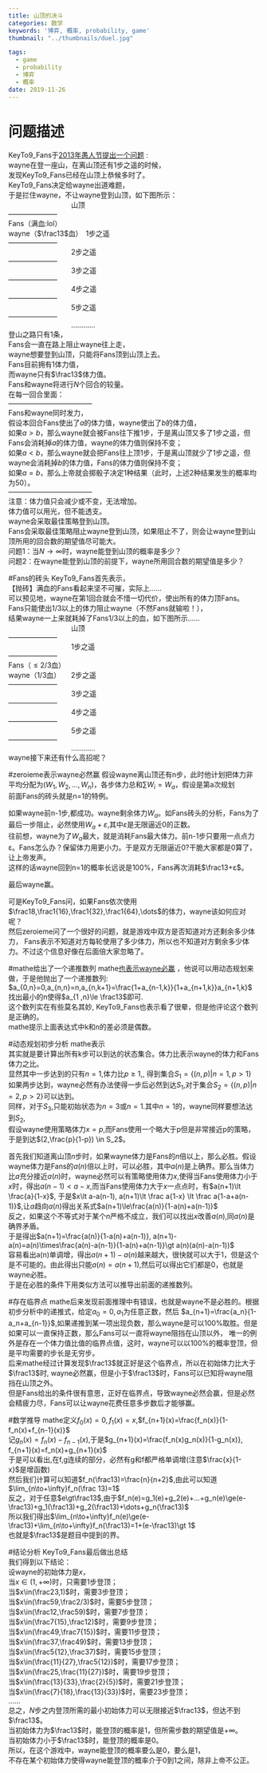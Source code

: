 ```yaml
---
title: 山顶的决斗
categories: 数学
keywords: '博弈, 概率, probability, game'
thumbnail: "../thumbnails/duel.jpg"

tags:
  - game
  - probability
  - 博弈
  - 概率
date: 2019-11-26
---
```


# 问题描述
KeyTo9\_Fans于[2013年愚人节提出一个问题](https://bbs.emath.ac.cn/thread-4968-1-1.html) :   
wayne在登一座山，在离山顶还有$1$步之遥的时候，  
发现KeyTo9\_Fans已经在山顶上恭候多时了。  
KeyTo9\_Fans决定给wayne出道难题，  
于是拦住wayne，不让wayne登到山顶，如下图所示：  
&nbsp;&nbsp;&nbsp;&nbsp;&nbsp;&nbsp;&nbsp;&nbsp;&nbsp;&nbsp;&nbsp;&nbsp;&nbsp;&nbsp;&nbsp;&nbsp;&nbsp;&nbsp;&nbsp;&nbsp;&nbsp;&nbsp;&nbsp;&nbsp;&nbsp;&nbsp;&nbsp;&nbsp;&nbsp;&nbsp;&nbsp;&nbsp;山顶  
———————  
Fans（满血:lol）  
wayne（$\frac13$血）　1步之遥  
———————  
&nbsp;&nbsp;&nbsp;&nbsp;&nbsp;&nbsp;&nbsp;&nbsp;&nbsp;&nbsp;&nbsp;&nbsp;&nbsp;&nbsp;&nbsp;&nbsp;&nbsp;&nbsp;&nbsp;&nbsp;&nbsp;&nbsp;&nbsp;&nbsp;&nbsp;&nbsp;&nbsp;&nbsp;&nbsp;&nbsp;&nbsp;&nbsp;2步之遥  
———————  
&nbsp;&nbsp;&nbsp;&nbsp;&nbsp;&nbsp;&nbsp;&nbsp;&nbsp;&nbsp;&nbsp;&nbsp;&nbsp;&nbsp;&nbsp;&nbsp;&nbsp;&nbsp;&nbsp;&nbsp;&nbsp;&nbsp;&nbsp;&nbsp;&nbsp;&nbsp;&nbsp;&nbsp;&nbsp;&nbsp;&nbsp;&nbsp;3步之遥  
———————  
&nbsp;&nbsp;&nbsp;&nbsp;&nbsp;&nbsp;&nbsp;&nbsp;&nbsp;&nbsp;&nbsp;&nbsp;&nbsp;&nbsp;&nbsp;&nbsp;&nbsp;&nbsp;&nbsp;&nbsp;&nbsp;&nbsp;&nbsp;&nbsp;&nbsp;&nbsp;&nbsp;&nbsp;&nbsp;&nbsp;&nbsp;&nbsp;4步之遥  
———————  
&nbsp;&nbsp;&nbsp;&nbsp;&nbsp;&nbsp;&nbsp;&nbsp;&nbsp;&nbsp;&nbsp;&nbsp;&nbsp;&nbsp;&nbsp;&nbsp;&nbsp;&nbsp;&nbsp;&nbsp;&nbsp;&nbsp;&nbsp;&nbsp;&nbsp;&nbsp;&nbsp;&nbsp;&nbsp;&nbsp;&nbsp;&nbsp;5步之遥  
———————  
&nbsp;&nbsp;&nbsp;&nbsp;&nbsp;&nbsp;&nbsp;&nbsp;&nbsp;&nbsp;&nbsp;&nbsp;&nbsp;&nbsp;&nbsp;&nbsp;&nbsp;&nbsp;&nbsp;&nbsp;&nbsp;&nbsp;&nbsp;&nbsp;&nbsp;&nbsp;&nbsp;&nbsp;&nbsp;&nbsp;&nbsp;&nbsp;…………  
登山之路只有$1$条，  
Fans会一直在路上阻止wayne往上走，  
wayne想要登到山顶，只能将Fans顶到山顶上去。  
Fans目前拥有$1$体力值，  
而wayne只有$\frac13$体力值。  
Fans和wayne将进行$N$个回合的较量。  
在每一回合里面：  
————————————  
Fans和wayne同时发力，  
假设本回合Fans使出了$a$的体力值，wayne使出了$b$的体力值，  
如果$a>b$，那么wayne就会被Fans往下推$1$步，于是离山顶又多了$1$步之遥，但Fans会消耗掉$a$的体力值，wayne的体力值则保持不变；  
如果$a<b$，那么wayne就会把Fans往上顶$1$步，于是离山顶就少了$1$步之遥，但wayne会消耗掉$b$的体力值，Fans的体力值则保持不变；  
如果$a=b$，那么上帝就会掷骰子决定$1$种结果（此时，上述$2$种结果发生的概率均为$50%$）。  
————————————  
注意：体力值只会减少或不变，无法增加。  
体力值可以用光，但不能透支。  
wayne会采取最佳策略登到山顶。  
Fans会采取最佳策略阻止wayne登到山顶，如果阻止不了，则会让wayne登到山顶所用的回合数的期望值尽可能大。  
问题$1$：当$N\to\infty$时，wayne能登到山顶的概率是多少？  
问题$2$：在wayne能登到山顶的前提下，wayne所用回合数的期望值是多少？  

#Fans的砖头
KeyTo9\_Fans首先表示，  
【抛砖】满血的Fans看起来坚不可摧，实际上……  
可以预见地，wayne在第$1$回合就会不惜一切代价，使出所有的体力顶Fans。  
Fans只能使出$1/3$以上的体力阻止wayne（不然Fans就输啦！），  
结果wayne一上来就耗掉了Fans$1/3$以上的血，如下图所示……  
&nbsp;&nbsp;&nbsp;&nbsp;&nbsp;&nbsp;&nbsp;&nbsp;&nbsp;&nbsp;&nbsp;&nbsp;&nbsp;&nbsp;&nbsp;&nbsp;&nbsp;&nbsp;&nbsp;&nbsp;&nbsp;&nbsp;&nbsp;&nbsp;&nbsp;&nbsp;&nbsp;&nbsp;&nbsp;&nbsp;&nbsp;&nbsp;山顶  
———————  
&nbsp;&nbsp;&nbsp;&nbsp;&nbsp;&nbsp;&nbsp;&nbsp;&nbsp;&nbsp;&nbsp;&nbsp;&nbsp;&nbsp;&nbsp;&nbsp;&nbsp;&nbsp;&nbsp;&nbsp;&nbsp;&nbsp;&nbsp;&nbsp;&nbsp;&nbsp;&nbsp;&nbsp;&nbsp;&nbsp;&nbsp;&nbsp;1步之遥  
———————  
Fans（$\leq 2/3$血）  
wayne（$1/3$血）　　2步之遥  
———————  
&nbsp;&nbsp;&nbsp;&nbsp;&nbsp;&nbsp;&nbsp;&nbsp;&nbsp;&nbsp;&nbsp;&nbsp;&nbsp;&nbsp;&nbsp;&nbsp;&nbsp;&nbsp;&nbsp;&nbsp;&nbsp;&nbsp;&nbsp;&nbsp;&nbsp;&nbsp;&nbsp;&nbsp;&nbsp;&nbsp;&nbsp;&nbsp;3步之遥  
———————  
&nbsp;&nbsp;&nbsp;&nbsp;&nbsp;&nbsp;&nbsp;&nbsp;&nbsp;&nbsp;&nbsp;&nbsp;&nbsp;&nbsp;&nbsp;&nbsp;&nbsp;&nbsp;&nbsp;&nbsp;&nbsp;&nbsp;&nbsp;&nbsp;&nbsp;&nbsp;&nbsp;&nbsp;&nbsp;&nbsp;&nbsp;&nbsp;4步之遥  
———————  
&nbsp;&nbsp;&nbsp;&nbsp;&nbsp;&nbsp;&nbsp;&nbsp;&nbsp;&nbsp;&nbsp;&nbsp;&nbsp;&nbsp;&nbsp;&nbsp;&nbsp;&nbsp;&nbsp;&nbsp;&nbsp;&nbsp;&nbsp;&nbsp;&nbsp;&nbsp;&nbsp;&nbsp;&nbsp;&nbsp;&nbsp;&nbsp;5步之遥  
———————  
&nbsp;&nbsp;&nbsp;&nbsp;&nbsp;&nbsp;&nbsp;&nbsp;&nbsp;&nbsp;&nbsp;&nbsp;&nbsp;&nbsp;&nbsp;&nbsp;&nbsp;&nbsp;&nbsp;&nbsp;&nbsp;&nbsp;&nbsp;&nbsp;&nbsp;&nbsp;&nbsp;&nbsp;&nbsp;&nbsp;&nbsp;&nbsp;…………  
wayne接下来还有什么高招呢？  

#zeroieme表示wayne必然赢
假设wayne离山顶还有n步，此时他计划把体力非平均分配为$(W_1,W_2,\dots,W_n)$，各步体力总和$\sum W_i=W_a$，假设是第a次规划  
前面Fans的砖头就是n=1的特例。  

如果wayne前n-1步,都成功。wayne剩余体力$W_a$。如Fans砖头的分析，Fans为了最后一步阻止，必然使用$W_a+ε$,其中$ε$是无限逼近0的正数。  
往前想，wayne为了$W_a$最大，就是消耗Fans最大体力。前n-1步只要用一点点力ε。Fans怎么办？保留体力用更小力。于是双方无限逼近0?干脆大家都是0算了，让上帝发声。  
这样的话wayne回到n=1的概率长远说是100%，Fans再次消耗$\frac13+ε$。

最后wayne赢。

可是KeyTo9\_Fans问，如果Fans依次使用$\frac18,\frac1{16},\frac1{32},\frac1{64},\dots$的体力，wayne该如何应对呢？  
然后zeroieme问了一个很好的问题，就是游戏中双方是否知道对方还剩余多少体力， Fans表示不知道对方每轮使用了多少体力，所以也不知道对方剩余多少体力。不过这个信息好像在后面倍大家忽略了。

#mathe给出了一个递推数列
mathe[也表示wayne必赢](https://bbs.emath.ac.cn/forum.php?mod=redirect&goto=findpost&ptid=4968&pid=48483&fromuid=20) ，他说可以用动态规划来做，于是他抛出了一个递推数列:  
$a_{0,n}=0,a_{n,n}=n,a_{n,k+1}=\frac{1+a_{n-1,k}}{1+a_{n+1,k}}a_{n+1,k}$  
找出最小的n使得$a_{1 ,n}\le \frac13$即可.  
这个数列实在有些莫名其妙, KeyTo9\_Fans也表示看了很晕，但是他评论这个数列是正确的。  
mathe提示上面表达式中k和n的差必须是偶数。  

#动态规划初步分析
mathe表示  
其实就是要计算出所有k步可以到达的状态集合。体力比表示wayne的体力和Fans体力之比。  
显然其中一步达到的只有$n=1$,体力比$p\ge 1$,, 得到集合$S_1=\{(n,p)|n=1,p\gt 1\}$    
如果两步达到，wayne必然有办法使得一步后必然到达$S_1$,对于集合$S_2=\{(n,p)|n=2,p\gt 2\}$可以达到。  
同样，对于$S_3$,只能初始状态为$n=3$或$n=1$.其中$n=1$的，wayne同样要想法达到$S_2$,  
假设wayne使用策略体力$x=p$,而Fans使用一个略大于p但是非常接近p的策略，于是到达$(2,\frac{p}{1-p}) \in S_2$。  

首先我们知道离山顶$n$步时，如果wayne体力是Fans的$n$倍以上，那么必胜。假设wayne体力是Fans的$a(n)$倍以上时，可以必胜，其中$a(n)$是上确界。那么当体力比$a$充分接近$a(n)$时，wayne必然可以有策略使用体力$x$,使得当Fans使用体力小于$x$时，得出$a(n-1)\lt a-x$,而当Fans使用体力大于$x$一点点时，有$a(n+1)\lt \frac{a}{1-x}$,
于是$x\lt a-a(n-1), a(n+1)\lt \frac a{1-x} \lt \frac a{1-a+a(n-1)}$,让$a$趋向$a(n)$得出关系式$a(n+1)\le\frac{a(n)}{1-a(n)+a(n-1)}$  
反之，如果这个不等式对于某个$n$严格不成立，我们可以找出$x$改善$a(n)$,同$a(n)$是确界矛盾。  
于是得出$a(n+1)=\frac{a(n)}{1-a(n)+a(n-1)}, a(n+1)-a(n)=a(n)\times\frac{a(n)-a(n-1)}{1-a(n)+a(n-1)}\gt a(n)(a(n)-a(n-1))$  
容易看出a(n)单调增，得出$a(n+1)-a(n)$越来越大，很快就可以大于$1$，但是这个是不可能的。由此得出只能$a(n)=a(n+1)$,然后可以得出它们都是0，也就是wayne必胜。  
于是在必胜的条件下用类似方法可以推导出前面的递推数列。  

#存在临界点
mathe后来发现前面推理中有错误，也就是wayne不是必胜的。根据初步分析中的递推式，给定$a_0=0,a_1$为任意正数，然后
$a_{n+1}=\frac{a_n}{1-a_n+a_{n-1}}$,如果递推到某一项出现负数，那么wayne是可以100%取胜。但是如果可以一直保持正数，那么Fans可以一直将wayne阻挡在山顶以外，
唯一的例外是存在一个体力值比值的临界点值，这时，wayne可以以100%的概率登顶，但是平均需要的步长是无穷步。  
后来mathe经过计算发现$\frac13$就正好是这个临界点，所以在初始体力比大于$\frac13$时, wayne必然赢，但是小于$\frac13$时，Fans可以已知将wayne阻挡在山顶之外。  
但是Fans给出的条件很有意思，正好在临界点，导致wayne必然会赢，但是必然会精疲力尽，Fans可以让wayne花费任意多步数后才能够赢。  

#数学推导
mathe定义$f_0(x)=0,f_1(x)=x$,$f_{n+1}(x)=\frac{f_n(x)}{1-f_n(x)+f_{n-1}(x)}$  
记$g_n(x)=f_n(x)-f_{n-1}(x)$,于是$g_{n+1}(x)=\frac{f_n(x)g_n(x)}{1-g_n(x)}, f_{n+1}(x)=f_n(x)+g_{n+1}(x)$  
于是可以看出,在f,g连续的部分，必然有g和f都严格单调增(注意$\frac{x}{1-x}$是增函数)  
然后我们计算可以知道$f_n(\frac13)=\frac{n}{n+2}$,由此可以知道$\lim_{n\to+\infty}f_n(\frac 13)=1$  
反之，对于任意$e\gt\frac13$,由于$f_n(e)=g_1(e)+g_2(e)+...+g_n(e)\ge(e-\frac13)+g_1(\frac13)+g_2(\frac13)+\dots+g_n(\frac13)$  
所以我们得出$\lim_{n\to+\infty}f_n(e)\ge(e-\frac13)+\lim_{n\to+\infty}f_n(\frac13)=1+(e-\frac13)\gt 1$  
也就是$\frac13$是题目中提到的界。  

#结论分析
KeyTo9\_Fans最后做出总结  
我们得到以下结论：  
设wayne的初始体力是$x$，  
当$x\in(1,+\infty)$时，只需要$1$步登顶；  
当$x\in(\frac23,1)$时，需要$3$步登顶；  
当$x\in(\frac59,\frac2/3)$时，需要$5$步登顶；  
当$x\in(\frac12,\frac59)$时，需要$7$步登顶；  
当$x\in(\frac7{15},\frac12)$时，需要$9$步登顶；  
当$x\in(\frac49,\frac7{15})$时，需要$11$步登顶；  
当$x\in(\frac37,\frac49)$时，需要$13$步登顶；  
当$x\in(\frac5{12},\frac37)$时，需要$15$步登顶；  
当$x\in(\frac{11}{27},\frac5{12})$时，需要$17$步登顶；  
当$x\in(\frac25,\frac{11}{27})$时，需要$19$步登顶；  
当$x\in(\frac{13}{33},\frac{2}{5})$时，需要$21$步登顶；  
当$x\in(\frac{7}{18},\frac{13}{33})$时，需要$23$步登顶；  
……  
总之，$N$步之内登顶所需的最小初始体力可以无限接近$\frac13$，但达不到$\frac13$。  
当初始体力为$\frac13$时，能登顶的概率是$1$，但所需步数的期望值是$+\infty$。  
当初始体力小于$\frac13$时，能登顶的概率是$0$。  
所以，在这个游戏中，wayne能登顶的概率要么是$0$，要么是$1$，  
不存在某个初始体力使得wayne能登顶的概率介于$0$到$1$之间，除非上帝不公正。  





